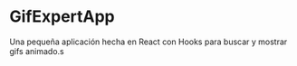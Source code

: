 # GifExpertApp

Una pequeña aplicación hecha en React con Hooks para buscar y mostrar gifs animado.s